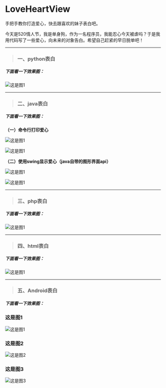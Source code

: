 # LoveHeartView
手把手教你打造爱心，快去跟喜欢的妹子表白吧。


今天是520情人节，我是单身狗，作为一名程序员，我能忍心今天被虐吗？于是我用代码写了一些爱心，向未来的对象告白。希望自己赶紧的早日脱单吧！

----

> ### 一、python表白

##### 下面看一下效果图：

![这是图1](https://github.com/AweiLoveAndroid/LoveHeartView/blob/master/pics/python%E8%A1%A8%E7%99%BD.png?raw=true)

----

> ### 二、java表白

##### 下面看一下效果图：

**（一）命令行打印爱心**

![这是图1](https://github.com/AweiLoveAndroid/LoveHeartView/blob/master/pics/java%E8%A1%A8%E7%99%BD1.png?raw=true)

![这是图1](https://github.com/AweiLoveAndroid/LoveHeartView/blob/master/pics/java%E8%A1%A8%E7%99%BD2.png?raw=true)

**（二）使用swing显示爱心（java自带的图形界面api）**

![这是图1](https://github.com/AweiLoveAndroid/LoveHeartView/blob/master/pics/java%E8%A1%A8%E7%99%BD3.png?raw=true)

![这是图1](https://github.com/AweiLoveAndroid/LoveHeartView/blob/master/pics/java%E8%A1%A8%E7%99%BD4.png?raw=true)

----

> ### 三、php表白

##### 下面看一下效果图：

![这是图1](https://github.com/AweiLoveAndroid/LoveHeartView/blob/master/pics/php%E8%A1%A8%E7%99%BD.png?raw=true)

----

> ### 四、html表白

##### 下面看一下效果图：

![这是图1](https://github.com/AweiLoveAndroid/LoveHeartView/blob/master/pics/html%E8%A1%A8%E7%99%BD.png?raw=true)
 

----

> ### 五、Android表白

##### 下面看一下效果图：

### 这是图1

![这是图1](https://github.com/AweiLoveAndroid/LoveHeartView/blob/master/pics/%E7%88%B1%E5%BF%83%E5%9B%BE.gif?raw=true)

### 这是图2

![这是图2](https://github.com/AweiLoveAndroid/LoveHeartView/blob/master/pics/%E7%88%B1%E5%BF%83%E5%9B%BE.gif?raw=true)

### 这是图3

![这是图3](https://github.com/AweiLoveAndroid/LoveHeartView/blob/master/pics/%E7%88%B1%E5%BF%83%E5%9B%BE.gif?raw=true)